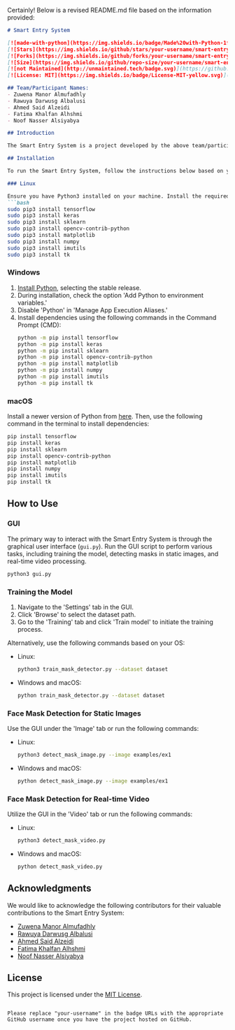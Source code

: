 Certainly! Below is a revised README.md file based on the information provided:

```markdown
# Smart Entry System

[![made-with-python](https://img.shields.io/badge/Made%20with-Python-1f425f.svg)](https://www.python.org/)
[![Stars](https://img.shields.io/github/stars/your-username/smart-entry-system.svg)](https://github.com/your-username/smart-entry-system/stargazers)
[![Forks](https://img.shields.io/github/forks/your-username/smart-entry-system.svg)](https://github.com/your-username/smart-entry-system/network/members)
[![Size](https://img.shields.io/github/repo-size/your-username/smart-entry-system)](https://github.com/your-username/smart-entry-system)
[![not Maintained](http://unmaintained.tech/badge.svg)](https://github.com/your-username/smart-entry-system)
[![License: MIT](https://img.shields.io/badge/License-MIT-yellow.svg)](https://opensource.org/licenses/MIT)

## Team/Participant Names:
- Zuwena Manor Almufadhly
- Rawuya Darwusg Albalusi
- Ahmed Said Alzeidi
- Fatima Khalfan Alhshmi
- Noof Nasser Alsiyabya

## Introduction

The Smart Entry System is a project developed by the above team/participants. It serves as an intelligent entry management system, utilizing computer vision and machine learning technologies implemented in Python. The system aims to enhance entry processes by automating facial recognition and mask detection.

## Installation

To run the Smart Entry System, follow the instructions below based on your operating system:

### Linux

Ensure you have Python3 installed on your machine. Install the required dependencies using the following commands in the terminal:
```bash
sudo pip3 install tensorflow
sudo pip3 install keras
sudo pip3 install sklearn
sudo pip3 install opencv-contrib-python
sudo pip3 install matplotlib
sudo pip3 install numpy
sudo pip3 install imutils
sudo pip3 install tk
```

### Windows

1. [Install Python](https://www.python.org/downloads/windows/), selecting the stable release.
2. During installation, check the option 'Add Python to environment variables.'
3. Disable 'Python' in 'Manage App Execution Aliases.'
4. Install dependencies using the following commands in the Command Prompt (CMD):
   ```bash
   python -m pip install tensorflow
   python -m pip install keras
   python -m pip install sklearn
   python -m pip install opencv-contrib-python
   python -m pip install matplotlib
   python -m pip install numpy
   python -m pip install imutils
   python -m pip install tk
   ```

### macOS

Install a newer version of Python from [here](https://www.python.org/downloads/macos/). Then, use the following command in the terminal to install dependencies:
```bash
pip install tensorflow
pip install keras
pip install sklearn
pip install opencv-contrib-python
pip install matplotlib
pip install numpy
pip install imutils
pip install tk
```

## How to Use

### GUI

The primary way to interact with the Smart Entry System is through the graphical user interface (`gui.py`). Run the GUI script to perform various tasks, including training the model, detecting masks in static images, and real-time video processing.

```bash
python3 gui.py
```

### Training the Model

1. Navigate to the 'Settings' tab in the GUI.
2. Click 'Browse' to select the dataset path.
3. Go to the 'Training' tab and click 'Train model' to initiate the training process.

Alternatively, use the following commands based on your OS:

- Linux:
  ```bash
  python3 train_mask_detector.py --dataset dataset
  ```
- Windows and macOS:
  ```bash
  python train_mask_detector.py --dataset dataset
  ```

### Face Mask Detection for Static Images

Use the GUI under the 'Image' tab or run the following commands:

- Linux:
  ```bash
  python3 detect_mask_image.py --image examples/ex1
  ```
- Windows and macOS:
  ```bash
  python detect_mask_image.py --image examples/ex1
  ```

### Face Mask Detection for Real-time Video

Utilize the GUI in the 'Video' tab or run the following commands:

- Linux:
  ```bash
  python3 detect_mask_video.py
  ```
- Windows and macOS:
  ```bash
  python detect_mask_video.py
  ```

## Acknowledgments

We would like to acknowledge the following contributors for their valuable contributions to the Smart Entry System:

- [Zuwena Manor Almufadhly](https://github.com/ZuwenaManorAlmufadhly)
- [Rawuya Darwusg Albalusi](https://github.com/RawuyaDarwusgAlbalusi)
- [Ahmed Said Alzeidi](https://github.com/AhmedSaidAlzeidi)
- [Fatima Khalfan Alhshmi](https://github.com/FatimaKhalfanAlhshmi)
- [Noof Nasser Alsiyabya](https://github.com/NoofNasserAlsiyabya)

## License

This project is licensed under the [MIT License](https://opensource.org/licenses/MIT).

```

Please replace "your-username" in the badge URLs with the appropriate GitHub username once you have the project hosted on GitHub.